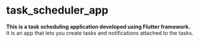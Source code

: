 # task_scheduler_app
<b>This is a task scheduling application developed using Flutter framework.</b>
It is an app that lets you create tasks and notifications attached to the tasks.

